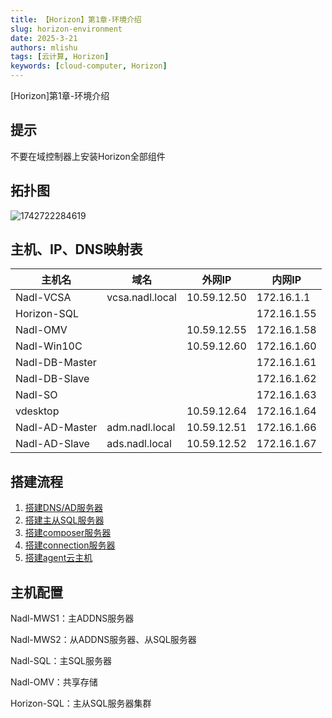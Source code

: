 ```yaml
---
title: 【Horizon】第1章-环境介绍
slug: horizon-environment
date: 2025-3-21
authors: mlishu
tags: [云计算, Horizon]
keywords: [cloud-computer, Horizon]
---
```

[Horizon]第1章-环境介绍

<!-- truncate -->

## 提示

不要在域控制器上安装Horizon全部组件

## 拓扑图

![1742722284619](https://www.mlishu.xyz/images/blog/CloudComputer/11-environment/1742722284619.png)

## 主机、IP、DNS映射表

| 主机名         | 域名            | 外网IP      | 内网IP      |
| -------------- | --------------- | ----------- | ----------- |
| Nadl-VCSA      | vcsa.nadl.local | 10.59.12.50 | 172.16.1.1  |
| Horizon-SQL    |                 |             | 172.16.1.55 |
| Nadl-OMV       |                 | 10.59.12.55 | 172.16.1.58 |
| Nadl-Win10C    |                 | 10.59.12.60 | 172.16.1.60 |
| Nadl-DB-Master |                 |             | 172.16.1.61 |
| Nadl-DB-Slave  |                 |             | 172.16.1.62 |
| Nadl-SO        |                 |             | 172.16.1.63 |
| vdesktop       |                 | 10.59.12.64 | 172.16.1.64 |
| Nadl-AD-Master | adm.nadl.local  | 10.59.12.51 | 172.16.1.66 |
| Nadl-AD-Slave  | ads.nadl.local  | 10.59.12.52 | 172.16.1.67 |

## 搭建流程

1. [搭建DNS/AD服务器](/blog/horizon-addns)
2. [搭建主从SQL服务器](/blog/config-sql)
3. [搭建composer服务器](/blog/horizon-composer)
4. [搭建connection服务器](/blog/horizon-connection)
5. [搭建agent云主机](/blog/horizon-agent)

## 主机配置

Nadl-MWS1：主ADDNS服务器

Nadl-MWS2：从ADDNS服务器、从SQL服务器

Nadl-SQL：主SQL服务器

Nadl-OMV：共享存储

Horizon-SQL：主从SQL服务器集群
